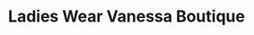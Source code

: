 ---
title: "Ladies Wear Vanessa Boutique"
url: /richmond-hill/ladies-wear-vanessa-boutique/
shop: Kleidung
---